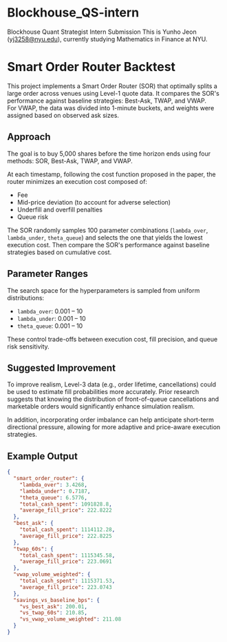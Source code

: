 # Blockhouse_QS-intern

Blockhouse Quant Strategist Intern Submission
This is Yunho Jeon (yj3258@nyu.edu), currently studying Mathematics in Finance at NYU.

# Smart Order Router Backtest

This project implements a Smart Order Router (SOR) that optimally splits a large order across venues using Level-1 quote data. It compares the SOR's performance against baseline strategies: Best-Ask, TWAP, and VWAP.  
For VWAP, the data was divided into 1-minute buckets, and weights were assigned based on observed ask sizes.

## Approach

The goal is to buy 5,000 shares before the time horizon ends using four methods: SOR, Best-Ask, TWAP, and VWAP.

At each timestamp, following the cost function proposed in the paper, the router minimizes an execution cost composed of:

- Fee
- Mid-price deviation (to account for adverse selection)
- Underfill and overfill penalties
- Queue risk

The SOR randomly samples 100 parameter combinations (`lambda_over`, `lambda_under`, `theta_queue`) and selects the one that yields the lowest execution cost.
Then compare the SOR's performance against baseline strategies based on cumulative cost.

## Parameter Ranges

The search space for the hyperparameters is sampled from uniform distributions:

- `lambda_over`: 0.001 – 10  
- `lambda_under`: 0.001 – 10  
- `theta_queue`: 0.001 – 10

These control trade-offs between execution cost, fill precision, and queue risk sensitivity.

## Suggested Improvement

To improve realism, Level-3 data (e.g., order lifetime, cancellations) could be used to estimate fill probabilities more accurately. Prior research suggests that knowing the distribution of front-of-queue cancellations and marketable orders would significantly enhance simulation realism.

In addition, incorporating order imbalance can help anticipate short-term directional pressure, allowing for more adaptive and price-aware execution strategies.

## Example Output

```json
{
  "smart_order_router": {
    "lambda_over": 3.4268,
    "lambda_under": 0.7187,
    "theta_queue": 6.5776,
    "total_cash_spent": 1091828.8,
    "average_fill_price": 222.8222
  },
  "best_ask": {
    "total_cash_spent": 1114112.28,
    "average_fill_price": 222.8225
  },
  "twap_60s": {
    "total_cash_spent": 1115345.58,
    "average_fill_price": 223.0691
  },
  "vwap_volume_weighted": {
    "total_cash_spent": 1115371.53,
    "average_fill_price": 223.0743
  },
  "savings_vs_baseline_bps": {
    "vs_best_ask": 200.01,
    "vs_twap_60s": 210.85,
    "vs_vwap_volume_weighted": 211.08
  }
}

